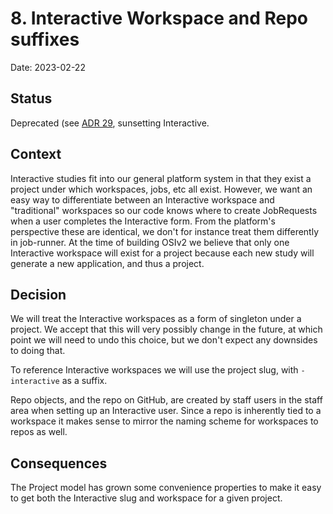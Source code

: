 # 8. Interactive Workspace and Repo suffixes

Date: 2023-02-22

## Status

Deprecated (see [ADR 29](0029-sunset-osi-interactive.md), sunsetting Interactive.

## Context
Interactive studies fit into our general platform system in that they exist a project under which workspaces, jobs, etc all exist.
However, we want an easy way to differentiate between an Interactive workspace and "traditional" workspaces so our code knows where to create JobRequests when a user completes the Interactive form.
From the platform's perspective these are identical, we don't for instance treat them differently in job-runner.
At the time of building OSIv2 we believe that only one Interactive workspace will exist for a project because each new study will generate a new application, and thus a project.


## Decision
We will treat the Interactive workspaces as a form of singleton under a project.
We accept that this will very possibly change in the future, at which point we will need to undo this choice, but we don't expect any downsides to doing that.

To reference Interactive workspaces we will use the project slug, with `-interactive` as a suffix.

Repo objects, and the repo on GitHub, are created by staff users in the staff area when setting up an Interactive user.
Since a repo is inherently tied to a workspace it makes sense to mirror the naming scheme for workspaces to repos as well.


## Consequences
The Project model has grown some convenience properties to make it easy to get both the Interactive slug and workspace for a given project.
